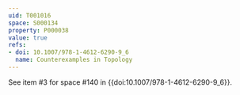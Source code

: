 ```yaml
---
uid: T001016
space: S000134
property: P000038
value: true
refs:
- doi: 10.1007/978-1-4612-6290-9_6
  name: Counterexamples in Topology
---
```


See item #3 for space #140 in {{doi:10.1007/978-1-4612-6290-9_6}}.
